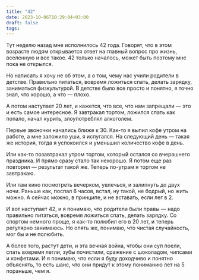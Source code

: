 ```yaml
---
title: "42"
date: 2023-10-06T10:29:04+03:00
draft: false
tags:
---
```


Тут неделю назад мне исполнилось 42 года. Говорят, что в этом возрасте людям открывается ответ на главный вопрос про жизнь, вселенную и все такое. 42 только началось, может быть поэтому мне пока не открылся.

<!--more-->

Но написать я хочу не об этом, а о том, чему нас учили родители в детстве. Правильно питаться, вовремя ложиться спать, делать зарядку, заниматься физкультурой. В детстве было все просто и понятно, я точно знал, что хорошо, а что — плохо.

А потом наступает 20 лет, и кажется, что все, что нам запрещали — это и есть самое интересное. Я завтракал тортом, ложился спать как попало, начал курить, злоупотреблял алкоголем.

Первые звоночки начались ближе к 30. Как-то я выпил кофе утром на работе, а мне заложило уши, я испугался. На следующий день — такая же история, тогда я успокоился и уменьшил количество кофе в день.

Или как-то позавтракал утром тортом, который остался со вчерашнего праздника. И прямо сразу стало так нехорошо. Я потом еще раз повторил — результат такой же. Теперь по-утрам я тортом не завтракаю.

Или там кино посмотреть вечерком, увлечься, и залипнуть до двух ночи. Раньше как, поспал 6 часов, встал, ну такой, не бодрый, но жить можно. А сейчас можно, в принципе, и не вставать, если лег в 2.

И вот наступает 42, и я понимаю, что родители были правы — надо правильно питаться, вовремя ложиться спать, делать зарядку. Со спортом немного проще, я как-то полюбил его в 20 лет, и теперь регулярно занимаюсь. Но опять же, понимаю, что чистая случайность, мог бы и не полюбить.

А более того, растут дети, и эта вечная война, чтобы они суп поели, спать вовремя легли, зубы почистили, сражение с шоколадом, чипсами и конфетами. И я понимаю, что если я буду доходчиво и понятно объяснять, то есть шанс, что они придут к этому пониманию лет на 5 пораньше, чем я.
